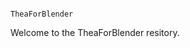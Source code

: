                                                               TheaForBlender
                                                              
Welcome to the TheaForBlender resitory.                                                              

